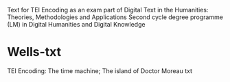 Text for TEI Encoding as an exam part of Digital Text in the Humanities: Theories, Methodologies and Applications
Second cycle degree programme (LM) in Digital Humanities and Digital Knowledge

# Wells-txt
TEI Encoding: The time machine; The island of Doctor Moreau txt
